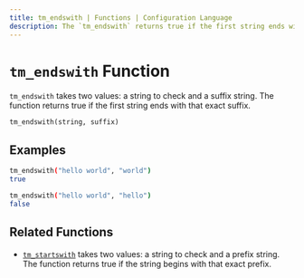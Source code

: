 ```yaml
---
title: tm_endswith | Functions | Configuration Language
description: The `tm_endswith` returns true if the first string ends with that exact suffix.
---
```


# `tm_endswith` Function

`tm_endswith` takes two values: a string to check and a suffix string. The function returns true if the first string ends with that exact suffix.

```hcl
tm_endswith(string, suffix)
```

## Examples

```sh
tm_endswith("hello world", "world")
true

tm_endswith("hello world", "hello")
false
```

## Related Functions

* [`tm_startswith`](./tm_startswith.md) takes two values: a string to check and a prefix string. The function returns true if the string begins with that exact prefix.

